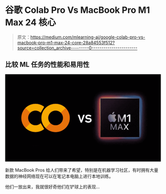 # 谷歌 Colab Pro Vs MacBook Pro M1 Max 24 核心

> 原文：<https://medium.com/mlearning-ai/google-colab-pro-vs-macbook-pro-m1-max-24-core-28a84553f512?source=collection_archive---------0----------------------->

## 比较 ML 任务的性能和易用性

![](img/7cec5818978b3ce29f4ce9a258d97114.png)

新款 MacBook Pros 给人们带来了希望，特别是在机器学习社区，有时拥有大量数据的神经网络现在可以在笔记本电脑上进行本地训练。

他们一放出来，我就很好奇他们在铲球上的表现…